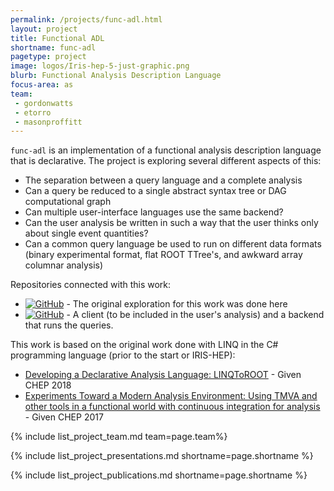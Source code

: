 ```yaml
---
permalink: /projects/func-adl.html
layout: project
title: Functional ADL
shortname: func-adl
pagetype: project
image: logos/Iris-hep-5-just-graphic.png
blurb: Functional Analysis Description Language
focus-area: as
team:
 - gordonwatts
 - etorro
 - masonproffitt
---
```


`func-adl` is an implementation of a functional analysis description language that is declarative. The project is exploring several different aspects of this:

- The separation between a query language and a complete analysis
- Can a query be reduced to a single abstract syntax tree or DAG computational graph
- Can multiple user-interface languages use the same backend?
- Can the user analysis be written in such a way that the user thinks only about single event quantities?
- Can a common query language be used to run on different data formats (binary experimental format, flat ROOT TTree's, and awkward array columnar analysis)

Repositories connected with this work:

- [![GitHub](https://img.shields.io/badge/GitHub-555555.svg)](https://github.com/gordonwatts/BDTTrainingAnalysisLanguage) - The original exploration for this work was done here
- [![GitHub](https://img.shields.io/badge/GitHub-555555.svg)](https://github.com/gordonwatts/functional_adl) - A client (to be included in the user's analysis) and a backend that runs the queries.

This work is based on the original work done with LINQ in the C# programming language (prior to the start or IRIS-HEP):

- [Developing a Declarative Analysis Language: LINQToROOT](https://indico.cern.ch/event/587955/contributions/2952520/) - Given CHEP 2018
- [Experiments Toward a Modern Analysis Environment: Using TMVA and other tools in a functional world with continuous integration for analysis](https://indico.cern.ch/event/505613/contributions/2259550/) - Given CHEP 2017

{% include list_project_team.md team=page.team%}

{% include list_project_presentations.md shortname=page.shortname %}

{% include list_project_publications.md shortname=page.shortname %}
